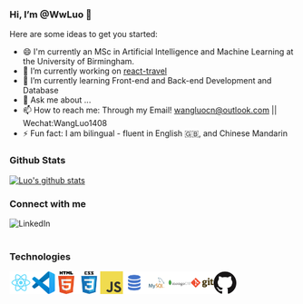 ### Hi, I’m @WwLuo 👋

Here are some ideas to get you started:
- 😄 I'm currently an MSc in Artificial Intelligence and Machine Learning at the University of Birmingham.
- 🔭 I’m currently working on [react-travel](https://github.com/WwLuo-1024/react-travel)
- 🌱 I’m currently learning Front-end and Back-end Development and Database
- 💬 Ask me about ...
- 📫 How to reach me: Through my Email! wangluocn@outlook.com || Wechat:WangLuo1408
- ⚡ Fun fact: I am bilingual - fluent in English 🇬🇧, and Chinese Mandarin

### Github Stats
[![Luo's github stats](https://github-readme-stats.vercel.app/api?username=WwLuo-1024&theme=merko)](https://github.com/anuraghazra/github-readme-stats)

### Connect with me
[<img align="left" alt="LinkedIn" width="100" src="https://github.com/melanieshi0120/melanieshi0120/blob/master/linkedin.ico" />](https://www.linkedin.com/in/luo-wang-720a30225/)
<br />
<br />
### Technologies
<img align="left" alt="React" width="40px" src="https://raw.githubusercontent.com/github/explore/80688e429a7d4ef2fca1e82350fe8e3517d3494d/topics/react/react.png" />
<img align="left" alt="Visual Studio Code" width="40px" src="https://raw.githubusercontent.com/github/explore/80688e429a7d4ef2fca1e82350fe8e3517d3494d/topics/visual-studio-code/visual-studio-code.png" />
<img align="left" alt="HTML5" width="40px" src="https://raw.githubusercontent.com/github/explore/80688e429a7d4ef2fca1e82350fe8e3517d3494d/topics/html/html.png" />
<img align="left" alt="CSS3" width="40px" src="https://raw.githubusercontent.com/github/explore/80688e429a7d4ef2fca1e82350fe8e3517d3494d/topics/css/css.png" />
<img align="left" alt="JavaScript" width="40px" src="https://raw.githubusercontent.com/github/explore/80688e429a7d4ef2fca1e82350fe8e3517d3494d/topics/javascript/javascript.png" />
<img align="left" alt="SQL" width="40px" src="https://raw.githubusercontent.com/github/explore/80688e429a7d4ef2fca1e82350fe8e3517d3494d/topics/sql/sql.png" />
<img align="left" alt="MySQL" width="40px" src="https://raw.githubusercontent.com/github/explore/80688e429a7d4ef2fca1e82350fe8e3517d3494d/topics/mysql/mysql.png" />
<img align="left" alt="MongoDB" width="40px" src="https://raw.githubusercontent.com/github/explore/80688e429a7d4ef2fca1e82350fe8e3517d3494d/topics/mongodb/mongodb.png" />
<img align="left" alt="Git" width="40px" src="https://raw.githubusercontent.com/github/explore/80688e429a7d4ef2fca1e82350fe8e3517d3494d/topics/git/git.png" />
<img align="left" alt="GitHub" width="40px" src="https://raw.githubusercontent.com/github/explore/78df643247d429f6cc873026c0622819ad797942/topics/github/github.png" />
<!--
**WwLuo-1024/WwLuo-1024** is a ✨ _special_ ✨ repository because its `README.md` (this file) appears on your GitHub profile.

-->
